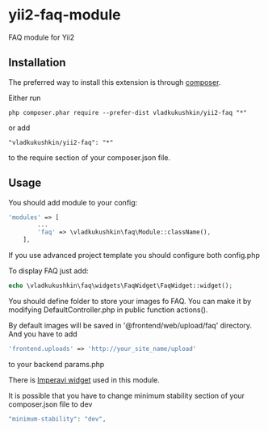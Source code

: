 # yii2-faq-module
FAQ module for Yii2

## Installation

The preferred way to install this extension is through [composer](http://getcomposer.org/download/).

Either run

```
php composer.phar require --prefer-dist vladkukushkin/yii2-faq "*"
```

or add

```
"vladkukushkin/yii2-faq": "*"
```

to the require section of your composer.json file.

## Usage

You should add module to your config:

```php
'modules' => [
        ...
        'faq' => \vladkukushkin\faq\Module::className(),
    ],
```
If you use advanced project template you should configure both config.php
 
To display FAQ just add:
```php
echo \vladkukushkin\faq\widgets\FaqWidget\FaqWidget::widget();
```

You should define folder to store your images fo FAQ. You can make it by modifying
DefaultController.php in public function actions().

By default images will be saved in '@frontend/web/upload/faq' directory.
And you have to add 
```php
'frontend.uploads' => 'http://your_site_name/upload'
```
to your backend params.php


There is [Imperavi widget](https://github.com/vova07/yii2-imperavi-widget)
used in this module.



It is possible that you have to change minimum stability section of your 
composer.json file to dev
```php
"minimum-stability": "dev",
```

